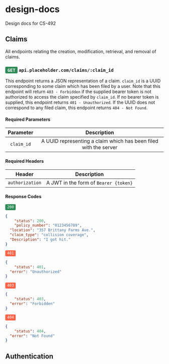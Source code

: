 # design-docs
Design docs for CS-492

## Claims
All endpoints relating the creation, modification, retrieval, and
removal of claims.

### <span style="font-size: 85%; background: SeaGreen; color: White; padding: 0.2em 0.5em; border-radius: 3px; font-family: Consolas, monaco, monospace;">GET</span> `api.placeholder.com/claims/:claim_id`
This endpoint returns a JSON representation of a claim.  `claim_id` is a UUID corresponding to some
claim which has been filed by a user.  Note that this endpoint will return `403 - Forbidden` if the
supplied bearer token is not authorized to access the claim specified by `claim_id`.  If no bearer token is supplied, this endpoint returns `401 - Unauthorized`.  If the UUID does not correspond to
any filed claim, this endpoint returns `404 - Not Found`.

#### Required Parameters
|  Parameter |                            Description                           |
|:----------:|:----------------------------------------------------------------:|
| `claim_id` | A UUID representing a claim which has been filed with the server |

#### Required Headers
|      Header     |              Description              |
|:---------------:|:-------------------------------------:|
| `authorization` | A JWT in the form of `Bearer {token}` |

#### Response Codes
<span style="font-size: 85%; background: SeaGreen; color: White; padding: 0.2em 0.5em; border-radius: 3px; font-family: Consolas, monaco, monospace;">200</span>
```JSON
{
	"status": 200,
	"policy_number": "0123456789",
  "location": "357 Brittany Farms Ave.",
  "claim_type": "collision coverage",
  "Description": "I got hit."
}
```

<span style="font-size: 85%; background: Tomato; color: White; padding: 0.2em 0.5em; border-radius: 3px; font-family: Consolas, monaco, monospace;">401</span>
```JSON
{
	"status": 401,
  "error": "Unauthorized"
}
```

<span style="font-size: 85%; background: Tomato; color: White; padding: 0.2em 0.5em; border-radius: 3px; font-family: Consolas, monaco, monospace;">403</span>
```JSON
{
	"status": 403,
  "error": "Forbidden"
}
```

<span style="font-size: 85%; background: Tomato; color: White; padding: 0.2em 0.5em; border-radius: 3px; font-family: Consolas, monaco, monospace;">404</span>
```JSON
{
	"status": 404,
  "error": "Not Found"
}
```

## Authentication
